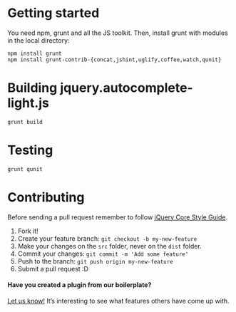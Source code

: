 # Getting started

You need npm, grunt and all the JS toolkit. Then, install grunt with modules in
the local directory:

    npm install grunt
    npm install grunt-contrib-{concat,jshint,uglify,coffee,watch,qunit}

# Building jquery.autocomplete-light.js

    grunt build

# Testing

    grunt qunit

# Contributing

Before sending a pull request remember to follow [jQuery Core Style Guide](http://contribute.jquery.org/style-guide/js/).

1. Fork it!
2. Create your feature branch: `git checkout -b my-new-feature`
3. Make your changes on the `src` folder, never on the `dist` folder.
4. Commit your changes: `git commit -m 'Add some feature'`
5. Push to the branch: `git push origin my-new-feature`
6. Submit a pull request :D

#### Have you created a plugin from our boilerplate?

[Let us
know!](https://github.com/yourlabs/jquery-autocomplete-light/wiki/Sites) It’s
interesting to see what features others have come up with.

